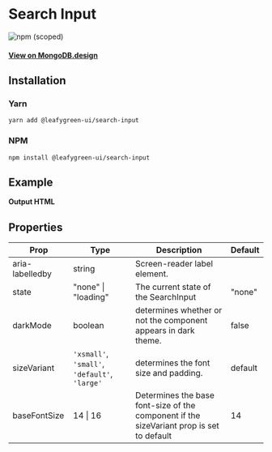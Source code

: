# Search Input

![npm (scoped)](https://img.shields.io/npm/v/@leafygreen-ui/search-input.svg)

#### [View on MongoDB.design](https://www.mongodb.design/component/search-input/example/)

## Installation

### Yarn

```shell
yarn add @leafygreen-ui/search-input
```

### NPM

```shell
npm install @leafygreen-ui/search-input
```

## Example

**Output HTML**

## Properties

| Prop            | Type                                          | Description                                                                              | Default |
| --------------- | --------------------------------------------- | ---------------------------------------------------------------------------------------- | ------- |
| aria-labelledby | string                                        | Screen-reader label element.                                                             |         |
| state           | "none" \| "loading"                           | The current state of the SearchInput                                                     | "none"  |
| darkMode        | boolean                                       | determines whether or not the component appears in dark theme.                           | false   |
| sizeVariant     | `'xsmall'`, `'small'`, `'default'`, `'large'` | determines the font size and padding.                                                    | default |
| baseFontSize    | 14 \| 16                                      | Determines the base font-size of the component if the sizeVariant prop is set to default | 14      |
